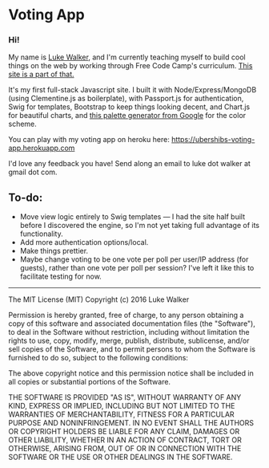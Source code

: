# Voting App

### Hi!

My name is [Luke Walker](http://lukewalker.org), and I'm currently teaching myself to build cool things on the web by working through Free Code Camp's curriculum. [This site is a part of that.](https://www.freecodecamp.com/challenges/build-a-voting-app)

It's my first full-stack Javascript site. I built it with Node/Express/MongoDB (using Clementine.js as boilerplate), with Passport.js for authentication, Swig for templates, Bootstrap to keep things looking decent, and Chart.js for beautiful charts, and [this palette generator from Google](https://github.com/google/palette.js/tree/master) for the color scheme.

You can play with my voting app on heroku here: https://ubershibs-voting-app.herokuapp.com

I'd love any feedback you have! Send along an email to luke dot walker at gmail dot com.

## To-do:
- Move view logic entirely to Swig templates — I had the site half built before I discovered the engine, so I'm not yet taking full advantage of its functionality.
- Add more authentication options/local.
- Make things prettier.
- Maybe change voting to be one vote per poll per user/IP address (for guests), rather than one vote per poll per session? I've left it like this to facilitate testing for now.

--------

The MIT License (MIT)
Copyright (c) 2016 Luke Walker

Permission is hereby granted, free of charge, to any person obtaining a copy of this software and associated documentation files (the "Software"), to deal in the Software without restriction, including without limitation the rights to use, copy, modify, merge, publish, distribute, sublicense, and/or sell copies of the Software, and to permit persons to whom the Software is furnished to do so, subject to the following conditions:

The above copyright notice and this permission notice shall be included in all copies or substantial portions of the Software.

THE SOFTWARE IS PROVIDED "AS IS", WITHOUT WARRANTY OF ANY KIND, EXPRESS OR IMPLIED, INCLUDING BUT NOT LIMITED TO THE WARRANTIES OF MERCHANTABILITY, FITNESS FOR A PARTICULAR PURPOSE AND NONINFRINGEMENT. IN NO EVENT SHALL THE AUTHORS OR COPYRIGHT HOLDERS BE LIABLE FOR ANY CLAIM, DAMAGES OR OTHER LIABILITY, WHETHER IN AN ACTION OF CONTRACT, TORT OR OTHERWISE, ARISING FROM, OUT OF OR IN CONNECTION WITH THE SOFTWARE OR THE USE OR OTHER DEALINGS IN THE SOFTWARE.